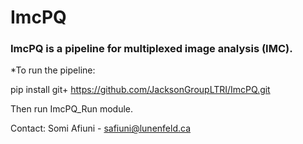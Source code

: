 # ImcPQ

### ImcPQ is a pipeline for multiplexed image analysis (IMC). 


*To run the pipeline:

pip install 
git+ https://github.com/JacksonGroupLTRI/ImcPQ.git

Then run ImcPQ_Run module.



Contact: Somi Afiuni - safiuni@lunenfeld.ca


